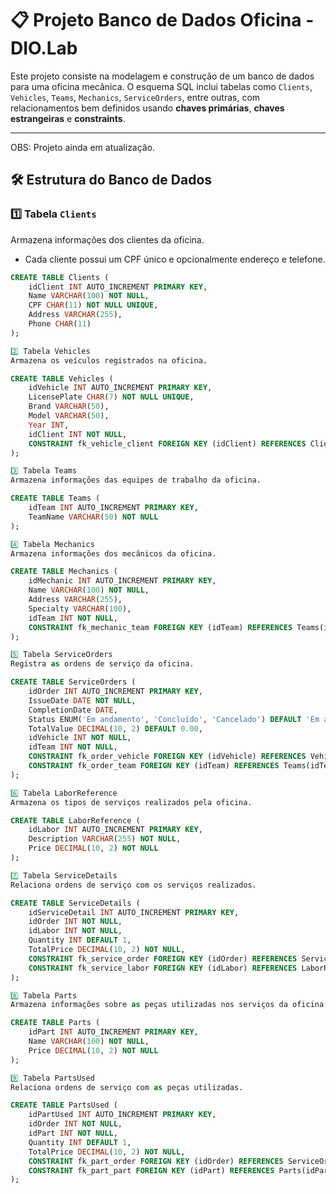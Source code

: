 # 📋 Projeto Banco de Dados Oficina - DIO.Lab  

Este projeto consiste na modelagem e construção de um banco de dados para uma oficina mecânica. O esquema SQL inclui tabelas como `Clients`, `Vehicles`, `Teams`, `Mechanics`, `ServiceOrders`, entre outras, com relacionamentos bem definidos usando **chaves primárias**, **chaves estrangeiras** e **constraints**.  


---

OBS: Projeto ainda em atualização.

## 🛠️ Estrutura do Banco de Dados  

### **1️⃣ Tabela `Clients`**  
Armazena informações dos clientes da oficina.  
- Cada cliente possui um CPF único e opcionalmente endereço e telefone.  

```sql
CREATE TABLE Clients (
    idClient INT AUTO_INCREMENT PRIMARY KEY,
    Name VARCHAR(100) NOT NULL,
    CPF CHAR(11) NOT NULL UNIQUE,
    Address VARCHAR(255),
    Phone CHAR(11)
);

2️⃣ Tabela Vehicles
Armazena os veículos registrados na oficina.

CREATE TABLE Vehicles (
    idVehicle INT AUTO_INCREMENT PRIMARY KEY,
    LicensePlate CHAR(7) NOT NULL UNIQUE,
    Brand VARCHAR(50),
    Model VARCHAR(50),
    Year INT,
    idClient INT NOT NULL,
    CONSTRAINT fk_vehicle_client FOREIGN KEY (idClient) REFERENCES Clients(idClient)
);

3️⃣ Tabela Teams
Armazena informações das equipes de trabalho da oficina.

CREATE TABLE Teams (
    idTeam INT AUTO_INCREMENT PRIMARY KEY,
    TeamName VARCHAR(50) NOT NULL
);

4️⃣ Tabela Mechanics
Armazena informações dos mecânicos da oficina.

CREATE TABLE Mechanics (
    idMechanic INT AUTO_INCREMENT PRIMARY KEY,
    Name VARCHAR(100) NOT NULL,
    Address VARCHAR(255),
    Specialty VARCHAR(100),
    idTeam INT NOT NULL,
    CONSTRAINT fk_mechanic_team FOREIGN KEY (idTeam) REFERENCES Teams(idTeam)
);

5️⃣ Tabela ServiceOrders
Registra as ordens de serviço da oficina.

CREATE TABLE ServiceOrders (
    idOrder INT AUTO_INCREMENT PRIMARY KEY,
    IssueDate DATE NOT NULL,
    CompletionDate DATE,
    Status ENUM('Em andamento', 'Concluído', 'Cancelado') DEFAULT 'Em andamento',
    TotalValue DECIMAL(10, 2) DEFAULT 0.00,
    idVehicle INT NOT NULL,
    idTeam INT NOT NULL,
    CONSTRAINT fk_order_vehicle FOREIGN KEY (idVehicle) REFERENCES Vehicles(idVehicle),
    CONSTRAINT fk_order_team FOREIGN KEY (idTeam) REFERENCES Teams(idTeam)
);

6️⃣ Tabela LaborReference
Armazena os tipos de serviços realizados pela oficina.

CREATE TABLE LaborReference (
    idLabor INT AUTO_INCREMENT PRIMARY KEY,
    Description VARCHAR(255) NOT NULL,
    Price DECIMAL(10, 2) NOT NULL
);

7️⃣ Tabela ServiceDetails
Relaciona ordens de serviço com os serviços realizados.

CREATE TABLE ServiceDetails (
    idServiceDetail INT AUTO_INCREMENT PRIMARY KEY,
    idOrder INT NOT NULL,
    idLabor INT NOT NULL,
    Quantity INT DEFAULT 1,
    TotalPrice DECIMAL(10, 2) NOT NULL,
    CONSTRAINT fk_service_order FOREIGN KEY (idOrder) REFERENCES ServiceOrders(idOrder),
    CONSTRAINT fk_service_labor FOREIGN KEY (idLabor) REFERENCES LaborReference(idLabor)
);

8️⃣ Tabela Parts
Armazena informações sobre as peças utilizadas nos serviços da oficina.

CREATE TABLE Parts (
    idPart INT AUTO_INCREMENT PRIMARY KEY,
    Name VARCHAR(100) NOT NULL,
    Price DECIMAL(10, 2) NOT NULL
);

9️⃣ Tabela PartsUsed
Relaciona ordens de serviço com as peças utilizadas.

CREATE TABLE PartsUsed (
    idPartUsed INT AUTO_INCREMENT PRIMARY KEY,
    idOrder INT NOT NULL,
    idPart INT NOT NULL,
    Quantity INT DEFAULT 1,
    TotalPrice DECIMAL(10, 2) NOT NULL,
    CONSTRAINT fk_part_order FOREIGN KEY (idOrder) REFERENCES ServiceOrders(idOrder),
    CONSTRAINT fk_part_part FOREIGN KEY (idPart) REFERENCES Parts(idPart)
);
